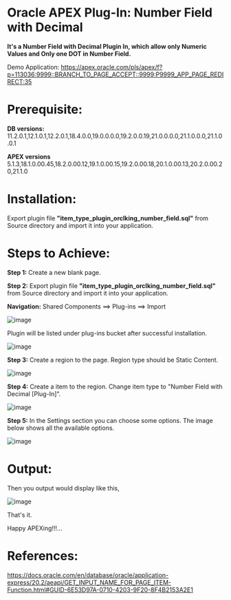 # Oracle APEX Plug-In: Number Field with Decimal

**It's a Number Field with Decimal Plugin In, which allow only Numeric Values and Only one DOT in Number Field.**

Demo Application: https://apex.oracle.com/pls/apex/f?p=113036:9999::BRANCH_TO_PAGE_ACCEPT::9999:P9999_APP_PAGE_REDIRECT:35

# Prerequisite:

**DB versions:**	11.2.0.1,12.1.0.1,12.2.0.1,18.4.0.0,19.0.0.0.0,19.2.0.0.19,21.0.0.0.0,21.1.0.0.0,21.1.0.0.1

**APEX versions**	5.1.3,18.1.0.00.45,18.2.0.00.12,19.1.0.00.15,19.2.0.00.18,20.1.0.00.13,20.2.0.00.20,21.1.0

# Installation:

Export plugin file **"item_type_plugin_orclking_number_field.sql"** from Source directory and import it into your application.

# Steps to Achieve:

**Step 1:** Create a new blank page.

**Step 2:** Export plugin file **"item_type_plugin_orclking_number_field.sql"** from Source directory and import it into your application.

**Navigation:** Shared Components ==> Plug-ins ==> Import

![image](https://user-images.githubusercontent.com/85283603/121245062-a56b3d00-c8b0-11eb-9d08-c7274b46e5e7.png)

Plugin will be listed under plug-ins bucket after successful installation.

![image](https://user-images.githubusercontent.com/85283603/121245137-ba47d080-c8b0-11eb-9d65-d194142e0a3a.png)

**Step 3:** Create a region to the page. Region type should be Static Content.

![image](https://user-images.githubusercontent.com/85283603/121245222-d51a4500-c8b0-11eb-8283-57caa142e2a2.png)

**Step 4:** Create a item to the region. Change item type to "Number Field with Decimal [Plug-In]".

![image](https://user-images.githubusercontent.com/85283603/121245334-f8dd8b00-c8b0-11eb-9d10-5d7d683b073e.png)

**Step 5:** In the Settings section you can choose some options. The image below shows all the available options.

![image](https://user-images.githubusercontent.com/85283603/121245466-1dd1fe00-c8b1-11eb-8251-03312ca5f699.png)

# Output: 

Then you output would display like this,

![image](https://user-images.githubusercontent.com/85283603/121245551-35a98200-c8b1-11eb-851a-f4da1780fe99.png)

That's it.

Happy APEXing!!!...

# References:

https://docs.oracle.com/en/database/oracle/application-express/20.2/aeapi/GET_INPUT_NAME_FOR_PAGE_ITEM-Function.html#GUID-6E53D97A-0710-4203-9F20-8F4B2153A2E1

